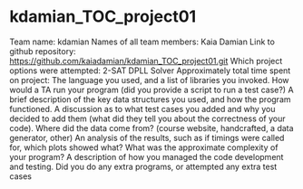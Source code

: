 # kdamian_TOC_project01

Team name: kdamian
Names of all team members: Kaia Damian
Link to github repository: https://github.com/kaiadamian/kdamian_TOC_project01.git
Which project options were attempted: 2-SAT DPLL Solver 
Approximately total time spent on project: 
The language you used, and a list of libraries you invoked.
How would a TA run your program (did you provide a script to run a test case?)
A brief description of the key data structures you used, and how the program functioned.
A discussion as to what test cases you added and why you decided to add them (what did they tell you about the correctness of your code). Where did the data come from? (course website, handcrafted, a data generator, other)
An analysis of the results, such as if timings were called for, which plots showed what? What was the approximate complexity of your program?
A description of how you managed the code development and testing.
Did you do any extra programs, or attempted any extra test cases
